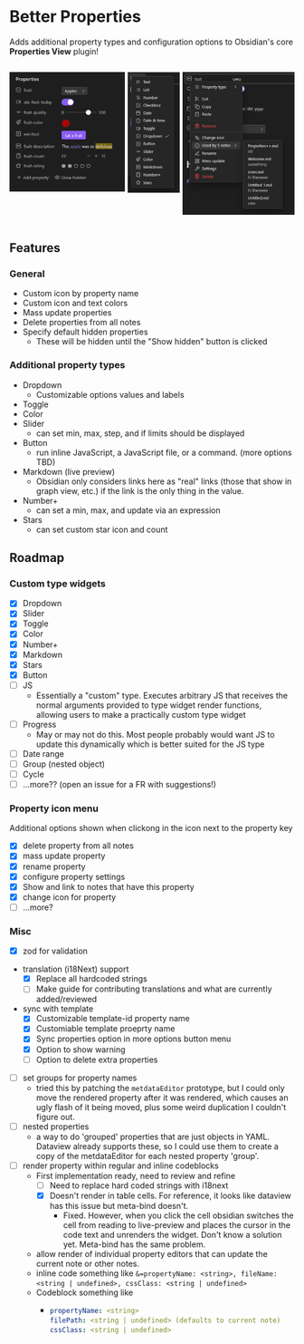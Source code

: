 # Better Properties

Adds additional property types and configuration options to Obsidian's core **Properties View** plugin!

<div style="display: flex; gap: 5px;">

![property types example](./demo-assets/property-types-example.png)

![property types](./demo-assets/property-types.png)

![property types](./demo-assets/property-menu.png)

</div>

## Features

### General

-   Custom icon by property name
-   Custom icon and text colors
-   Mass update properties
-   Delete properties from all notes
-   Specify default hidden properties
    -   These will be hidden until the "Show hidden" button is clicked

### Additional property types

-   Dropdown
    -   Customizable options values and labels
-   Toggle
-   Color
-   Slider
    -   can set min, max, step, and if limits should be displayed
-   Button
    -   run inline JavaScript, a JavaScript file, or a command. (more options TBD)
-   Markdown (live preview)
    -   Obsidian only considers links here as "real" links (those that show in graph view, etc.) if the link is the only thing in the value.
-   Number+
    -   can set a min, max, and update via an expression
-   Stars
    -   can set custom star icon and count

## Roadmap

### Custom type widgets

-   [x] Dropdown
-   [x] Slider
-   [x] Toggle
-   [x] Color
-   [x] Number+
-   [x] Markdown
-   [x] Stars
-   [x] Button
-   [ ] JS
    -   Essentially a "custom" type. Executes arbitrary JS that receives the normal arguments provided to type widget render functions, allowing users to make a practically custom type widget
-   [ ] Progress
    -   May or may not do this. Most people probably would want JS to update this dynamically which is better suited for the JS type
-   [ ] Date range
-   [ ] Group (nested object)
-   [ ] Cycle
-   [ ] ...more?? (open an issue for a FR with suggestions!)

### Property icon menu

Additional options shown when clickong in the icon next to the property key

-   [x] delete property from all notes
-   [x] mass update property
-   [x] rename property
-   [x] configure property settings
-   [x] Show and link to notes that have this property
-   [x] change icon for property
-   [ ] ...more?

### Misc

-   [x] zod for validation
-   translation (i18Next) support
    -   [x] Replace all hardcoded strings
    -   [ ] Make guide for contributing translations and what are currently added/reviewed
-   sync with template
    -   [x] Customizable template-id property name
    -   [x] Customiable template proeprty name
    -   [x] Sync properties option in more options button menu
    -   [x] Option to show warning
    -   [ ] Option to delete extra properties
-   [ ] set groups for property names
    -   tried this by patching the `metdataEditor` prototype, but I could only move the rendered property after it was rendered, which causes an ugly flash of it being moved, plus some weird duplication I couldn't figure out.
-   [ ] nested properties
    -   a way to do 'grouped' properties that are just objects in YAML. Dataview already supports these, so I could use them to create a copy of the metdataEditor for each nested property 'group'.
-   [ ] render property within regular and inline codeblocks
    -   First implementation ready, need to review and refine
        -   [ ] Need to replace hard coded strings with i18next
        -   [x] Doesn't render in table cells. For reference, it looks like dataview has this issue but meta-bind doesn't.
            -   Fixed. However, when you click the cell obsidian switches the cell from reading to live-preview and places the cursor in the code text and unrenders the widget. Don't know a solution yet. Meta-bind has the same problem.
    -   allow render of individual property editors that can update the current note or other notes.
    -   inline code something like `&=propertyName: <string>, fileName: <string | undefined>, cssClass: <string | undefined>`
    -   Codeblock something like
        -   ```yaml
            propertyName: <string>
            filePath: <string | undefined> (defaults to current note)
            cssClass: <string | undefined>
            ```
